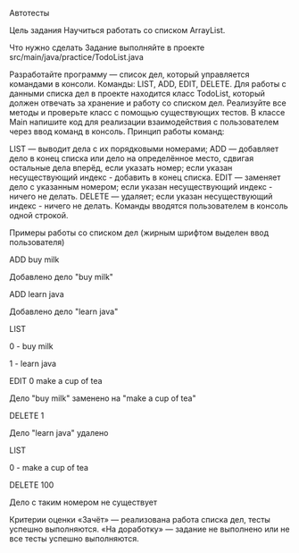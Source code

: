 Автотесты

Цель задания
Научиться работать со списком ArrayList.



Что нужно сделать
Задание выполняйте в проекте src/main/java/practice/TodoList.java

Разработайте программу — список дел, который управляется командами в консоли. Команды: LIST, ADD, EDIT, DELETE. 
Для работы с данными списка дел в проекте находится класс TodoList, который должен отвечать за хранение и работу со списком дел. Реализуйте все методы и проверьте класс с помощью существующих тестов.
В классе Main напишите код для реализации взаимодействия с пользователем через ввод команд в консоль.
Принцип работы команд:

LIST — выводит дела с их порядковыми номерами;
ADD — добавляет дело в конец списка или дело на определённое место, сдвигая остальные дела вперёд, если указать номер; если указан несуществующий индекс - добавить в конец списка.
EDIT — заменяет дело с указанным номером; если указан несуществующий индекс - ничего не делать.
DELETE — удаляет; если указан несуществующий индекс - ничего не делать.
Команды вводятся пользователем в консоль одной строкой.



Примеры работы со списком дел (жирным шрифтом выделен ввод пользователя)

ADD buy milk

Добавлено дело "buy milk"

ADD learn java

Добавлено дело "learn java"

LIST

0 - buy milk

1 - learn java

EDIT 0 make a cup of tea

Дело "buy milk" заменено на "make a cup of tea"

DELETE 1

Дело "learn java" удалено

LIST

0 - make a cup of tea

DELETE 100

Дело с таким номером не существует



Критерии оценки
«Зачёт» — реализована работа списка дел, тесты успешно выполняются.
«На доработку» — задание не выполнено или не все тесты успешно выполняются.
